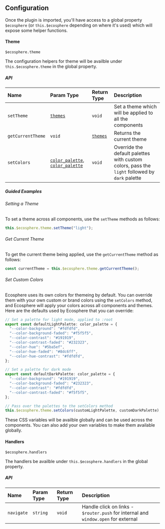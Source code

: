 ## Configuration

Once the plugin is imported, you'll have access to a global property `$ecosphere` (or `this.$ecosphere` depending on where it's used) which will expose some helper functions.

#### Theme

```
$ecosphere.theme
```

The configuration helpers for theme will be availble under `this.$ecosphere.theme` in the global property.

##### API

| Name              | Param Type                                                       | Return Type              | Description                                                                                   |
| :---------------- | :--------------------------------------------------------------- | :----------------------- | :-------------------------------------------------------------------------------------------- |
| `setTheme`        | [`themes`](/guide/types)                                         | `void`                   | Set a theme which will be applied to all the components                                       |
| `getCurrentTheme` | `void`                                                           | [`themes`](/guide/types) | Returns the current theme                                                                     |
| `setColors`       | [`color_palette`](/guide/types), [`color_palette`](/guide/types) | `void`                   | Override the default palettes with custom colors, pass the `light` followed by `dark` palette |

##### Guided Examples

###### Setting a Theme

To set a theme across all components, use the `setTheme` methods as follows:

```js
this.$ecosphere.theme.setTheme("light");
```

###### Get Current Theme

To get the current theme being applied, use the `getCurrentTheme` method as follows:

```js
const currentTheme = this.$ecosphere.theme.getCurrentTheme();
```

###### Set Custom Colors

Ecosphere uses its own colors for themeing by default. You can override them with your own custom or brand colors using the `setColors` method, and Ecosphere will apply your colors across all components and themes. Here are the defaults used by Ecosphere that you can override:

```ts
// Set a palette for light mode, applied to :root
export const defaultLightPalette: color_palette = {
  "--color-background": "#fdfdfd",
  "--color-background-faded": "#f5f5f5",
  "--color-contrast": "#191919",
  "--color-contrast-faded": "#232323",
  "--color-hue": "#5ba5ef",
  "--color-hue-faded": "#8dc6ff",
  "--color-hue-contrast": "#fdfdfd",
};

// Set a palette for dark mode
export const defaultDarkPalette: color_palette = {
  "--color-background": "#191919",
  "--color-background-faded": "#232323",
  "--color-contrast": "#fdfdfd",
  "--color-contrast-faded": "#f5f5f5",
};

// Pass over the palettes to the setColors method
this.$ecosphere.theme.setColors(customLightPalette, customDarkPalette);
```

These CSS variables will be availble globally and can be used across the components. You can also add your own variables to make them available globally.

#### Handlers

```
$ecosphere.handlers
```

The handlers be availble under `this.$ecosphere.handlers` in the global property.

##### API

| Name       | Param Type | Return Type | Description                                                                        |
| :--------- | :--------- | :---------- | :--------------------------------------------------------------------------------- |
| `navigate` | `string`   | `void`      | Handle click on links - `$router.push` for internal and `window.open` for external |
